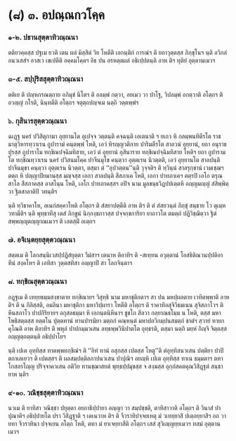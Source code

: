 <h1>(๘) ๓. อปณฺณกวโคฺค</h1>
<h3>๑-๒. ปธานสุตฺตาทิวณฺณนา</h3>
<p> ตติยวคฺคสฺส ปฐเม ยวติ เตน ผลํ มิสฺสิตํ วิย โหตีติ  เอกนฺติกํ การณํฯ ติ ยถาวุตฺตสฺส ภิกฺขุโนฯ นฺติ อวิกลํ อนวเสสํฯ อาสเว เขเปตีติ  อคฺคมโคฺคฯ อิธ ปน อรหตฺตผลํ อธิเปฺปตนฺติ อาห ติฯ ทุติยํ อุตฺตานเมวฯ</p>

</p>


<h3>๓-๕. สปฺปุริสสุตฺตาทิวณฺณนา</h3>
<p> ตติเย  ติ ปญฺหกรณตฺถาย อภิมุขํ นีโตฯ ติ อลมฺพํ กตฺวา, อยเมว วา ปาโฐ, วิปลมฺพํ อกตฺวาติ อโตฺถฯ ติ อวญฺญํ กโรติ, นินฺทตีติ อโตฺถฯ จตุตฺถปญฺจเม นตฺถิ วตฺตพฺพํฯ</p>

</p>


<h3>๖. กุสินารสุตฺตวณฺณนา</h3>
<p> ฉเฎฺฐ  นครํ ปวิสิตุกามา อุยฺยานโต อุเปจฺจ วตฺตนฺติ คจฺฉนฺติ เอเตนาติ ฯ ยเถว หิ กลมฺพนทิตีรโต ราชมาตุวิหารทฺวาเรน ถูปารามํ คนฺตพฺพํ โหติ, เอวํ หิรญฺญวติกาย ปาริมตีรโต สาลวนํ อุยฺยานํ, ยถา อนุราธปุรสฺส ถูปาราโม ทกฺขิณปจฺฉิมทิสาย, เอวํ ตํ อุยฺยานํ กุสินาราย ทกฺขิณปจฺฉิมทิสาย โหติฯ ยถา ถูปารามโต ทกฺขิณทฺวาเรน นครํ ปวิสนมโคฺค ปาจีนมุโข คนฺตฺวา อุตฺตเรน นิวตฺตติ, เอวํ อุยฺยานโต สาลปนฺติ ปาจีนมุขา คนฺตฺวา อุตฺตเรน นิวตฺตา, ตสฺมา ตํ ‘‘อุปวตฺตน’’นฺติ วุจฺจติฯ ติ ทฺวินฺนํ สาลรุกฺขานํ เวมเชฺฌฯ ตตฺถ หิ ปญฺญาปิยมานสฺส มญฺจสฺส เอกา สาลปนฺติ สีสภาเค โหติ, เอกา ปาทภาเคฯ ตตฺรปิ เอโก ตรุณสาโล สีสภาคสฺส อาสโนฺน โหติ, เอโก ปาทภาคสฺสฯ อปิจ  นาม มูลขนฺธวิฎปปเตฺตหิ อญฺญมญฺญํ สํสิพฺพิตฺวา ฐิตสาลาติปิ วทนฺติฯ</p>


<p>นฺติ ทฺวิธาคาโห, อเนกํสคฺคาโหติ อโตฺถฯ ติ สํสยาปตฺตีติ อาห ติฯ ติ ตํ สํสยวนฺตํ ภิกฺขุํ สนฺธาย โว ตุเมฺห วทามีติฯ นฺติ พุทฺธาทีสุ เตสํ ภิกฺขูนํ นิกฺกงฺขภาวสฺส ปจฺจกฺขการิยา ยาถาวโต ตมตฺถํ ปฎิวิชฺฌิตฺวา ฐิตํ สพฺพญฺญุตญฺญาณเมวฯ ติ เอตสฺมิํ อเตฺถฯ</p>

</p>


<h3>๗. อจิเนฺตยฺยสุตฺตวณฺณนา</h3>
<p> สตฺตเม  ติ โลกสนฺนิเวสปฺปฎิสํยุตฺตา วีมํสาฯ เตนาห ติอาทิฯ ติ -สเทฺทน อวุตฺตานํ โอสธิติณวนปฺปติอาทีนํ สงฺคโหฯ ติ เอทิสา วุตฺตสทิสา อญฺญาปิ สา โลกจินฺตาฯ</p>

</p>


<h3>๘. ทกฺขิณสุตฺตวณฺณนา</h3>
<p> อฎฺฐเม  ติ เทยฺยธมฺมสงฺขาตาย ทกฺขิณายฯ วิสุทฺธิ นาม มหาชุติกตาฯ สา ปน มหปฺผลตาย เวทิตพฺพาติ อาห ติฯ ติ น กิลิสฺสติ, อมลินา มหาชุติกา มหาวิปฺผารา โหตีติ อโตฺถฯ ติ ราคาทิอสุจิวิธมเนน สุจิสภาโวฯ ติ หีนสภาโว ปาปกิริยายฯ อกุสลธมฺมา หิ เอกนฺตนิหีนาฯ ชูชโก สีลวา กลฺยาณธโมฺม น โหติ, ตสฺส มหาโพธิสตฺตสฺส อตฺตโน ปุตฺตทานํ ทานปารมิยา มตฺถกํ คณฺหนฺตํ มหาปถวิกมฺปนสมตฺถํ ชาตํฯ สฺวายํ ทายกคุโณติ อาห ติอาทิฯ ติ พหุลํ ปาปกมฺมวเสน ลทฺธพฺพวินิปาตโต อุทฺธรติ, ตสฺมา นตฺถิ มยฺหํ กิญฺจิ จิตฺตสฺส อญฺญตฺถตฺตนฺติ อธิปฺปาโยฯ</p>


<p>นฺติ เปเต อุทฺทิสฺส ทาตพฺพทกฺขิณํฯ ติ ‘‘อิทํ ทานํ อสุกสฺส เปตสฺส โหตู’’ติ ตํอุทฺทิสนวเสน ปตฺติยา ปาปิตกาเลเยวฯ ติ เปตสฺสฯ ติ ผลสมฺปตฺติลภาปนวเสน ปาปุณิฯ อยญฺหิ เปเต อุทฺทิสฺส ทาเน ธมฺมตาฯ ตทา โกสลรโญฺญ ปริจฺจาควเสน อติวิย ทานชฺฌาสยตํ พุทฺธปฺปมุขสฺส จ สงฺฆสฺส อุกฺกํสคตคุณวิสิฎฺฐตํ สนฺธายาห นฺติฯ</p>

</p>


<h3>๙-๑๐. วณิชฺชสุตฺตาทิวณฺณนา</h3>
<p> นวเม  ติ ยาทิสา วณิชฺชา ปยุตฺตา อยถาธิปฺปายา อญฺญา วา สมฺปชฺชติ, ตาทิสาวาติ อโตฺถฯ ติ วินาสํ ปาปุณาติฯ อธิปฺปายโต ปรา วิสิฎฺฐาติ ฯ เตเนวาห ติฯ ติ จีวราทิปจฺจยเหตุ มํ วเทยฺยาสิ ปเตฺถยฺยาสิฯ อถ วา ยทา จีวราทินา ปจฺจเยน อโตฺถ โหติ, ตทา มํ ยาเจยฺยาสีติ อโตฺถฯ เสสํ สุวิเญฺญยฺยเมวฯ ทสมํ อุตฺตานเมวฯ</p>

</p>

</p>





